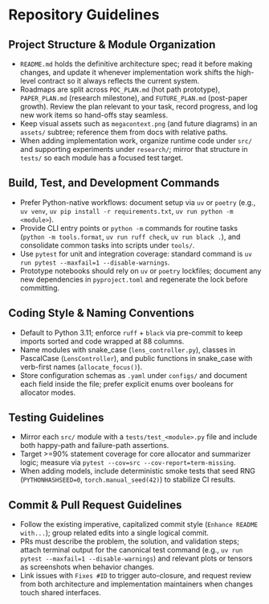 # Repository Guidelines

## Project Structure & Module Organization
- `README.md` holds the definitive architecture spec; read it before making changes, and update it whenever implementation work shifts the high-level contract so it always reflects the current system.
- Roadmaps are split across `POC_PLAN.md` (hot path prototype), `PAPER_PLAN.md` (research milestone), and `FUTURE_PLAN.md` (post-paper growth). Review the plan relevant to your task, record progress, and log new work items so hand-offs stay seamless.
- Keep visual assets such as `megacontext.png` (and future diagrams) in an `assets/` subtree; reference them from docs with relative paths.
- When adding implementation work, organize runtime code under `src/` and supporting experiments under `research/`; mirror that structure in `tests/` so each module has a focused test target.

## Build, Test, and Development Commands
- Prefer Python-native workflows: document setup via `uv` or `poetry` (e.g., `uv venv`, `uv pip install -r requirements.txt`, `uv run python -m <module>`).
- Provide CLI entry points or `python -m` commands for routine tasks (`python -m tools.format`, `uv run ruff check`, `uv run black .`), and consolidate common tasks into scripts under `tools/`.
- Use `pytest` for unit and integration coverage: standard command is `uv run pytest --maxfail=1 --disable-warnings`.
- Prototype notebooks should rely on `uv` or `poetry` lockfiles; document any new dependencies in `pyproject.toml` and regenerate the lock before committing.

## Coding Style & Naming Conventions
- Default to Python 3.11; enforce `ruff` + `black` via pre-commit to keep imports sorted and code wrapped at 88 columns.
- Name modules with snake_case (`lens_controller.py`), classes in PascalCase (`LensController`), and public functions in snake_case with verb-first names (`allocate_focus()`).
- Store configuration schemas as `.yaml` under `configs/` and document each field inside the file; prefer explicit enums over booleans for allocator modes.

## Testing Guidelines
- Mirror each `src/` module with a `tests/test_<module>.py` file and include both happy-path and failure-path assertions.
- Target >=90% statement coverage for core allocator and summarizer logic; measure via `pytest --cov=src --cov-report=term-missing`.
- When adding models, include deterministic smoke tests that seed RNG (`PYTHONHASHSEED=0`, `torch.manual_seed(42)`) to stabilize CI results.

## Commit & Pull Request Guidelines
- Follow the existing imperative, capitalized commit style (`Enhance README with...`); group related edits into a single logical commit.
- PRs must describe the problem, the solution, and validation steps; attach terminal output for the canonical test command (e.g., `uv run pytest --maxfail=1 --disable-warnings`) and relevant plots or tensors as screenshots when behavior changes.
- Link issues with `Fixes #ID` to trigger auto-closure, and request review from both architecture and implementation maintainers when changes touch shared interfaces.
